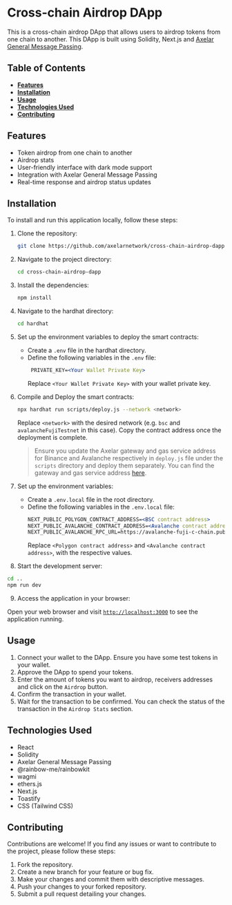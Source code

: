 # Cross-chain Airdrop DApp

This is a cross-chain airdrop DApp that allows users to airdrop tokens from one chain to another. This DApp is built using Solidity, Next.js and [Axelar General Message Passing](https://docs.axelar.dev/dev/general-message-passing/overview).

## **Table of Contents**

- [**Features**](https://github.com/axelarnetwork/cross-chain-airdrop-dapp#features)
- [**Installation**](#installation)
- [**Usage**](#usage)
- [**Technologies Used**](#technologies-used)
- [**Contributing**](#contributing)

## **Features**

- Token airdrop from one chain to another
- Airdrop stats
- User-friendly interface with dark mode support
- Integration with Axelar General Message Passing
- Real-time response and airdrop status updates

## **Installation**

To install and run this application locally, follow these steps:

1. Clone the repository:

   ```bash
   git clone https://github.com/axelarnetwork/cross-chain-airdrop-dapp.git
   ```

2. Navigate to the project directory:

   ```bash
   cd cross-chain-airdrop-dapp
   ```

3. Install the dependencies:

   ```bash
   npm install
   ```

4. Navigate to the hardhat directory:

   ```bash
   cd hardhat
   ```

5. Set up the environment variables to deploy the smart contracts:

   - Create a `.env` file in the hardhat directory.
   - Define the following variables in the `.env` file:
     ```apache
      PRIVATE_KEY=<Your Wallet Private Key>
     ```
     Replace `<Your Wallet Private Key>` with your wallet private key.

6. Compile and Deploy the smart contracts:

   ```bash
   npx hardhat run scripts/deploy.js --network <network>
   ```

   Replace `<network>` with the desired network (e.g. `bsc` and `avalancheFujiTestnet` in this case). Copy the contract address once the deployment is complete.
   
   > Ensure you update the Axelar gateway and gas service address for Binance and Avalanche respectively in `deploy.js` file under the `scripts` directory and deploy them separately. You  can find the gateway and gas service address [here](https://docs.axelar.dev/resources/testnet).

7. Set up the environment variables:

   - Create a `.env.local` file in the root directory.
   - Define the following variables in the `.env.local` file:
     ```apache
     NEXT_PUBLIC_POLYGON_CONTRACT_ADDRESS=<BSC contract address>
     NEXT_PUBLIC_AVALANCHE_CONTRACT_ADDRESS=<Avalanche contract address>
     NEXT_PUBLIC_AVALANCHE_RPC_URL=https://avalanche-fuji-c-chain.publicnode.com
     ```
     Replace `<Polygon contract address>` and `<Avalanche contract address>`, with the respective values.

8. Start the development server:

```bash
cd ..
npm run dev
```

9.  Access the application in your browser:

Open your web browser and visit [`http://localhost:3000`](http://localhost:3000) to see the application running.

## **Usage**

1. Connect your wallet to the DApp. Ensure you have some test tokens in your wallet.
2. Approve the DApp to spend your tokens.
3. Enter the amount of tokens you want to airdrop, receivers addresses and click on the `Airdrop` button.
4. Confirm the transaction in your wallet.
5. Wait for the transaction to be confirmed. You can check the status of the transaction in the `Airdrop Stats` section.

## **Technologies Used**

- React
- Solidity
- Axelar General Message Passing
- @rainbow-me/rainbowkit
- wagmi
- ethers.js
- Next.js
- Toastify
- CSS (Tailwind CSS)

## **Contributing**

Contributions are welcome! If you find any issues or want to contribute to the project, please follow these steps:

1. Fork the repository.
2. Create a new branch for your feature or bug fix.
3. Make your changes and commit them with descriptive messages.
4. Push your changes to your forked repository.
5. Submit a pull request detailing your changes.


